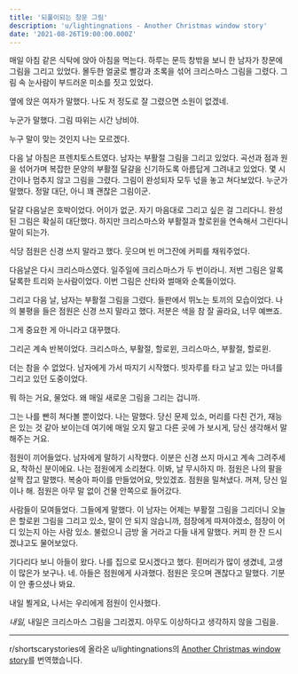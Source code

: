 ```yaml
---
title: '되풀이되는 창문 그림'
description: 'u/lightingnations - Another Christmas window story'
date: '2021-08-26T19:00:00.000Z'
---
```


매일 아침 같은 식탁에 앉아 아침을 먹는다. 하루는 문득 창밖을 보니 한 남자가 창문에 그림을 그리고 있었다. 몰두한 얼굴로 빨강과 초록을 섞어 크리스마스 그림을 그렸다. 그림 속 눈사람이 부드러운 미소를 짓고 있었다.

옆에 앉은 여자가 말했다. 나도 저 정도로 잘 그렸으면 소원이 없겠네.

누군가 말했다. 그림 따위는 시간 낭비야.

누구 말이 맞는 것인지 나는 모르겠다.

다음 날 아침은 프렌치토스트였다. 남자는 부활절 그림을 그리고 있었다. 곡선과 점과 원을 섞어가며 복잡한 문양의 부활절 달걀을 신기하도록 아름답게 그려내고 있었다. 몇 시간이나 멈추지 않고 그림을 그렸다. 그림이 완성되자 모두 넋을 놓고 쳐다보았다. 누군가 말했다. 정말 대단, 아니 꽤 괜찮은 그림이군.

달걀 다음날은 호박이었다. 어이가 없군. 자기 마음대로 그리고 싶은 걸 그리다니. 완성된 그림은 확실히 대단했다. 하지만 크리스마스와 부활절과 할로윈을 연속해서 그린다니 말이 되는가.

식당 점원은 신경 쓰지 말라고 했다. 웃으며 빈 머그잔에 커피를 채워주었다.

다음날은 다시 크리스마스였다. 일주일에 크리스마스가 두 번이라니. 저번 그림은 알록달록한 트리와 눈사람이었다. 이번 그림은 산타와 썰매와 순록들이었다.

그리고 다음 날, 남자는 부활절 그림을 그렸다. 들판에서 뛰노는 토끼의 모습이었다. 나의 불평을 들은 점원은 신경 쓰지 말라고 했다. 저분은 색을 참 잘 골라요, 너무 예쁘죠.

그게 중요한 게 아니라고 대꾸했다.

그리곤 계속 반복이었다. 크리스마스, 부활절, 할로윈, 크리스마스, 부활절, 할로윈.

더는 참을 수 없었다. 남자에게 가서 따지기 시작했다. 빗자루를 타고 날고 있는 마녀를 그리고 있던 도중이었다.

뭐 하는 거요, 물었다. 왜 매일 새로운 그림을 그리는 겁니까.

그는 나를 빤히 쳐다볼 뿐이었다. 나는 말했다. 당신 문제 있소, 머리를 다친 건가, 재능은 있는 것 같아 보이는데 여기에 매일 오지 말고 다른 곳에 가 보시게, 당신 생각해서 말해주는 거요.

점원이 끼어들었다. 남자에게 말하기 시작했다. 이분은 신경 쓰지 마시고 계속 그려주세요, 착하신 분이에요. 나는 점원에게 소리쳤다. 이봐, 날 무시하지 마. 점원은 나의 팔을 살짝 잡고 말했다. 복숭아 파이를 만들었어요, 맛있겠죠. 점원을 밀쳐냈다. 꺼져, 당신 일이나 해. 점원은 아무 말 없이 건물 안쪽으로 들어갔다.

사람들이 모여들었다. 그들에게 말했다. 이 남자는 어제는 부활절 그림을 그리더니 오늘은 할로윈 그림을 그리고 있소, 말이 안 되지 않습니까, 점장에게 따져야겠소, 점장이 어디 있는지 아는 사람 있소. 불렀으니 금방 올 거라고 다들 내게 말했다. 커피 한 잔 드시겠냐고도 물어보았다.

기다리다 보니 아들이 왔다. 나를 집으로 모시겠다고 했다. 흰머리가 많이 생겼네, 고생이 많은가 보구나. 네. 아들은 점원에게 사과했다. 점원은 웃으며 괜찮다고 말했다. 기분이 안 좋으셨나 봐요.

내일 뵐게요, 나서는 우리에게 점원이 인사했다.

_내일,_ 내일은 크리스마스 그림을 그리겠지. 아무도 이상하다고 생각하지 않을 그림을.

---

r/shortscarystories에 올라온 u/lightingnations의 [Another Christmas window story](https://www.reddit.com/r/shortscarystories/comments/pb8l72/another_christmas_window_story/)를 번역했습니다.
